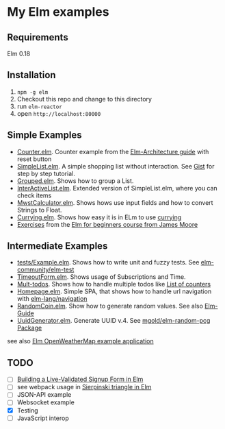 # My Elm examples

## Requirements

Elm 0.18

## Installation

1. `npm -g elm`
2. Checkout this repo and change to this directory
3. run `elm-reactor`
4. open `http://localhost:80000`

## Simple Examples

* [Counter.elm](Counter.elm). Counter example from the [Elm-Architecture guide](http://guide.elm-lang.org/architecture/user_input/buttons.html) with
reset button
* [SimpleList.elm](SimpleList.elm). A simple shopping list without interaction.
See [Gist](https://gist.github.com/HusseinMorsy/8c726fc58be40722a147488db9da33e3)
for step by step tutorial.
* [Grouped.elm](Grouped.elm). Shows how to group a List.
* [InterActiveList.elm](InterActiveList.elm). Extended version of SimpleList.elm,
where you can check items
* [MwstCalculator.elm](MwstCalculator.elm). Shows hows use input fields and how
to convert Strings to Float.
* [Currying.elm](Currying.elm). Shows how easy it is in ELm to use [currying](https://en.wikipedia.org/wiki/Currying)
* [Exercises](knowthen-elm-beginners) from the [Elm for beginners course from James Moore](http://courses.knowthen.com/courses/elm-for-beginners)


## Intermediate Examples

* [tests/Example.elm](tests/Example.elm). Shows how to write unit and fuzzy tests. See [elm-community/elm-test](http://package.elm-lang.org/packages/elm-community/elm-test/latest)
* [TimeoutForm.elm](TimeoutForm.elm). Shows usage of Subscriptions and Time.
* [Mult-todos](multi-todos). Shows how to handle multiple todos like [List of counters](http://guide.elm-lang.org/architecture/modularity/counter_list.html)
* [Homepage.elm](Homepage.elm). Simple SPA, that shows how to handle url navigation with [elm-lang/navigation](http://package.elm-lang.org/packages/elm-lang/navigation/latest)
* [RandomCoin.elm](RandomCoin.elm). Show how to generate random values. See also [Elm-Guide](https://guide.elm-lang.org/architecture/effects/random.html)
* [UuidGenerator.elm](UuidGenerator.elm). Generate UUID v.4. See [mgold/elm-random-pcg Package](http://package.elm-lang.org/packages/danyx23/elm-uuid/latest)

see also [Elm OpenWeatherMap example application](https://github.com/HusseinMorsy/elm-openweathermap-example)

## TODO


- [ ] [Building a Live-Validated Signup Form in Elm](http://tech.noredink.com/post/129641182738/building-a-live-validated-signup-form-in-elm)
- [ ] see webpack usage in [Sierpinski triangle in Elm](https://github.com/halfzebra/elm-sierpinski)
- [ ] JSON-API example
- [ ] Websocket example
- [x] Testing
- [ ] JavaScript interop
